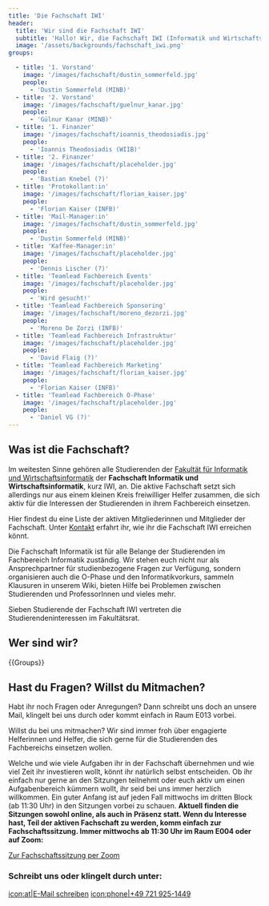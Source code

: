 ```yaml
---
title: 'Die Fachschaft IWI'
header:
  title: 'Wir sind die Fachschaft IWI'
  subtitle: 'Hallo! Wir, die Fachschaft IWI (Informatik und Wirtschaftsinformatik), stellen uns auf dieser Seite vor. Hier findest du also Informationen zu uns und wie du uns erreichen kannst. Möchtest du mitmachen oder hast du Fragen und Anregungen? Wir freuen uns auf deine Nachricht.'
  image: '/assets/backgrounds/fachschaft_iwi.png'
groups:

  - title: '1. Vorstand'
    image: '/images/fachschaft/dustin_sommerfeld.jpg'
    people:
      - 'Dustin Sommerfeld (MINB)'
  - title: '2. Vorstand'
    image: '/images/fachschaft/guelnur_kanar.jpg'
    people:
      - 'Gülnur Kanar (MINB)'
  - title: '1. Finanzer'
    image: '/images/fachschaft/ioannis_theodosiadis.jpg'
    people:
      - 'Ioannis Theodosiadis (WIIB)'
  - title: '2. Finanzer'
    image: '/images/fachschaft/placeholder.jpg'
    people:
      - 'Bastian Knebel (?)'
  - title: 'Protokollant:in'
    image: '/images/fachschaft/florian_kaiser.jpg'
    people:
      - 'Florian Kaiser (INFB)'
  - title: 'Mail-Manager:in'
    image: '/images/fachschaft/dustin_sommerfeld.jpg'
    people:
      - 'Dustin Sommerfeld (MINB)'
  - title: 'Kaffee-Manager:in'
    image: '/images/fachschaft/placeholder.jpg'
    people:
      - 'Dennis Lischer (?)'
  - title: 'Teamlead Fachbereich Events'
    image: '/images/fachschaft/placeholder.jpg'
    people:
      - 'Wird gesucht!'
  - title: 'Teamlead Fachbereich Sponsoring'
    image: '/images/fachschaft/moreno_dezorzi.jpg'
    people:
      - 'Moreno De Zorzi (INFB)'
  - title: 'Teamlead Fachbereich Infrastruktur'
    image: '/images/fachschaft/placeholder.jpg'
    people:
      - 'David Flaig (?)'
  - title: 'Teamlead Fachbereich Marketing'
    image: '/images/fachschaft/florian_kaiser.jpg'
    people:
      - 'Florian Kaiser (INFB)'
  - title: 'Teamlead Fachbereich O-Phase'
    image: '/images/fachschaft/placeholder.jpg'
    people:
      - 'Daniel VG (?)'
---
```


## Was ist die Fachschaft?

Im weitesten Sinne gehören alle Studierenden der [Fakultät für Informatik und Wirtschaftsinformatik](https://www.h-ka.de/die-hochschule-karlsruhe/fakultaeten/informatik-und-wirtschaftsinformatik/ueberblick) der **Fachschaft Informatik und Wirtschaftsinformatik**, kurz IWI, an. Die aktive Fachschaft setzt sich allerdings nur aus einem kleinen Kreis freiwilliger Helfer zusammen, die sich aktiv für die Interessen der Studierenden in ihrem Fachbereich einsetzen.

Hier findest du eine Liste der aktiven Mitgliederinnen und Mitglieder der Fachschaft. Unter [Kontakt](kontakt) erfahrt ihr, wie ihr die Fachschaft IWI erreichen könnt.

Die Fachschaft Informatik ist für alle Belange der Studierenden im Fachbereich Informatik zuständig. Wir stehen euch nicht nur als Ansprechpartner für studienbezogene Fragen zur Verfügung, sondern organisieren auch die O-Phase und den Informatikvorkurs, sammeln Klausuren in unserem Wiki, bieten Hilfe bei Problemen zwischen Studierenden und ProfessorInnen und vieles mehr.

Sieben Studierende der Fachschaft IWI vertreten die Studierendeninteressen im Fakultätsrat.

## Wer sind wir?

{{Groups}} 

## Hast du Fragen? Willst du Mitmachen?

Habt ihr noch Fragen oder Anregungen? Dann schreibt uns doch an unsere Mail, klingelt bei uns durch oder kommt einfach in Raum E013 vorbei.

Willst du bei uns mitmachen? Wir sind immer froh über engagierte Helferinnen und Helfer, die sich gerne für die Studierenden des Fachbereichs einsetzen wollen.

Welche und wie viele Aufgaben ihr in der Fachschaft übernehmen und wie viel Zeit ihr investieren wollt, könnt ihr natürlich selbst entscheiden. Ob ihr einfach nur gerne an den Sitzungen teilnehmt oder euch aktiv um einen Aufgabenbereich kümmern wollt, ihr seid bei uns immer herzlich willkommen. Ein guter Anfang ist auf jeden Fall mittwochs im dritten Block (ab 11:30 Uhr) in den Sitzungen vorbei zu schauen. **Aktuell finden die Sitzungen sowohl online, als auch in Präsenz statt. Wenn du Interesse hast, Teil der aktiven Fachschaft zu werden, komm einfach zur Fachschaftssitzung. Immer mittwochs ab 11:30 Uhr im Raum E004 oder auf Zoom:**

[Zur Fachschaftssitzung per Zoom](https://zoom.us/j/91904794188?pwd=NER5aE5wam9lcWlPQjFuUWhkMEtCdz09)

### Schreibt uns oder klingelt durch unter:

[icon:at|E-Mail schreiben](/scripts/email.php?address=kontakt)
[icon:phone|+49 721 925-1449](tel:+497219251449)
